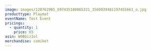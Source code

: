 ```yaml
---
image: images/120762985_697435180865321_3560939481197455661_o.jpg
producttype: Playmat
eventName: Test Event
pricings:
  - quantity: 1
    price: 65
asin: W0BGizIol
merchandise: comiket
---
```

